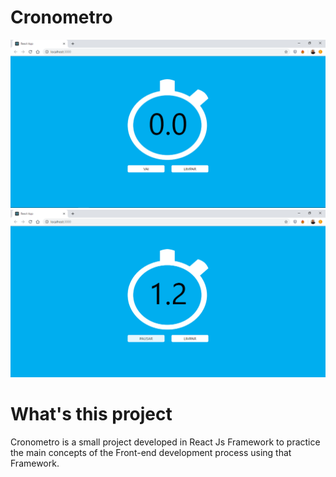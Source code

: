 # Cronometro

![Cronometro](./src/assets/cronometro_00.png "How it looks like")  
![Cronometro](./src/assets/cronometro_01.png "How it looks like when started the timer")  

# What's this project

Cronometro is a small project developed in React Js Framework to practice the main concepts of the Front-end development process using that Framework.